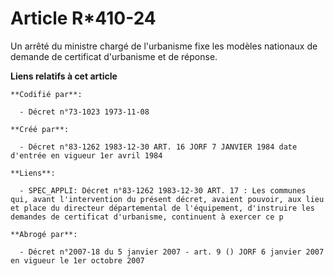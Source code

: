 # Article R*410-24

Un arrêté du ministre chargé de l'urbanisme fixe les modèles nationaux de demande de certificat d'urbanisme et de réponse.

**Liens relatifs à cet article**

	**Codifié par**:

	  - Décret n°73-1023 1973-11-08

	**Créé par**:

	  - Décret n°83-1262 1983-12-30 ART. 16 JORF 7 JANVIER 1984 date d'entrée en vigueur 1er avril 1984

	**Liens**:

	  - SPEC_APPLI: Décret n°83-1262 1983-12-30 ART. 17 : Les communes qui, avant l'intervention du présent décret, avaient pouvoir, aux lieu et place du directeur départemental de l'équipement, d'instruire les demandes de certificat d'urbanisme, continuent à exercer ce p

	**Abrogé par**:

	  - Décret n°2007-18 du 5 janvier 2007 - art. 9 () JORF 6 janvier 2007 en vigueur le 1er octobre 2007
